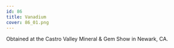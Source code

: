 ```yaml
---
id: 86
title: Vanadium
cover: 86_01.png
---
```


Obtained at the Castro Valley Mineral & Gem Show in Newark, CA.
